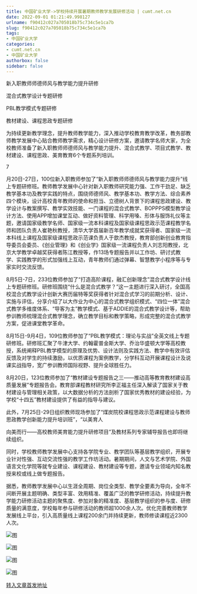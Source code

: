 ```yaml
---
title: 中国矿业大学->学校持续开展暑期教师教学发展研修活动 | cumt.net.cn
date: 2022-09-01 01:21:49.998127
urlname: f90412c027a705018b75c734c5e1ca7b
slug: f90412c027a705018b75c734c5e1ca7b
tags: 
- 中国矿业大学
categories:
- cumt.net.cn
- 中国矿业大学
authorbox: false
sidebar: false
---
```

新入职教师师德师风与教学能力提升研修

混合式教学设计专题研修  

PBL教学模式专题研修  

教材建设、课程思政专题研修  

为持续更新教学理念，提升教师教学能力，深入推动学校教育教学改革，教务部教师教学发展中心贴合教师教学需求，精心设计研修方案，邀请教学名师大家，为全校教师准备了新入职教师师德师风与教学能力提升、混合式教学、项目式教学、教材建设、课程思政、美育教育6个专题系列培训。

7
<!--more-->
月20日-27日，100位新入职教师参加了“新入职教师师德师风与教学能力提升”线上专题研修班。教师教学发展中心针对新入职教师研究能力强、工作干劲足、缺乏教学基本功及教学实践的特点，围绕师德师风、教学基本功、教学方法、综合素养四个模块，设计高校青年教师的使命和担当、立德树人背景下的课程思政建设、教学设计与教案撰写、教学实效技能、一门课程的混合式教学、BOPPPS模型教学设计方法、使用APP增加课堂互动、做好资料管理、科学用嗓、形体与服饰礼仪等主题，邀请国家级教学名师、国家级一流本科课程及国家级课程思政示范课程教学名师和团队负责人崔艳秋教授，清华大学首届新百年教学成就奖获得者、国家级一流本科线上课程及国家级课程思政示范课负责人于歆杰教授，教育部创新创业教育指导委员会委员、《创业管理》和《创业学》国家级一流课程负责人刘志阳教授，北京大学教学卓越奖获得者陈江教授等，作13场专题报告并以工作坊、研讨式教学、实践教学的形式加强线上互动，青年教师们通过弹幕、智慧教学小程序等与专家实时交流反馈。

8月5日-7日，233位教师参加了“打造高阶课程，融汇创新理念”混合式教学设计线上专题研修班。研修班围绕“什么是混合式教学？”这一主题进行深入研讨，全国高校混合式教学设计创新大赛历届特等奖获得者针对混合式学习的前期分析、设计、实施与评估，分享介绍了以大作业为中心的混合式教学组织模式、“四位一体”混合式教学多维度体系、“导客为主”教学模式、基于ADDIE的混合式教学设计等，帮助参训教师梳理混合式教学理念，确立教学目标和教学策略，形成完整的混合式教学方案，促进课堂教学革命。

8月15日-9月4日，109位教师参加了“PBL教学模式：理论与实战”全英文线上专题研修班。研修班汇聚了牛津大学、约翰霍普金斯大学、乔治华盛顿大学等高校教授，系统阐释PBL教学模型的原理及优势、设计法则及实践方法、教学中有效评估反馈及对学生的持续激励，以优质课程为案例教学，分学科互动开展课程设计及说课实战指导，宽广参训教师国际视野、提升全球胜任力。

8月20日，123位教师参加了“教材建设专题报告之三——推动高等教育教材建设高质量发展”专题报告会。教育部课程教材研究所李正福主任深入解读了国家关于教材建设与管理相关政策，以大数据分析的方法剖析了国家优秀教材的建设经验，为学校“十四五”教材建设提供了有益的指导与建议。

此外，7月25日-29日组织教师现场参加了“煤炭院校课程思政示范课程建设与教师思政教学创新能力提升培训班”，“以美育人

向美而行——高校教师美育能力提升研修项目”及教材系列专家辅导报告也即将继续组织。

同时，学校教师教学发展中心支持各学院专业、教学团队等基层教学组织，开展专业针对性强、互动交流性强的教学工作坊活动。暑期期间，人文与艺术学院、外国语言文化学院等就专业建设、课程建设、教材建设等专题，邀请专业领域内知名教授来校或线上做专题报告。

据悉，教师教学发展中心以生涯全周期、岗位全类型、教学全要素为导向，全年不间断开展主题明确、类型丰富、效用精准、覆盖广泛的教学研修活动，持续提升教学能力研修活动主题的聚焦度、参加对象的精准度、基层教学组织的参与度、研修质量的满意度，学校每年参与研修活动的教师超1000余人次。优化完善教师教学发展线上平台，引入高质量线上课程200余门并持续更新，教师修读课程近2300人次。

![图](http://xwzx.cumt.edu.cn/_upload/article/images/54/12/d6e630894beeb5883016600dc019/b2f072d1-1b79-4a4b-ae7e-c1f3e3da0469.png)

![图](http://xwzx.cumt.edu.cn/_upload/article/images/54/12/d6e630894beeb5883016600dc019/7137ee83-156f-4a18-b849-6379a8176481.png)

![图](http://xwzx.cumt.edu.cn/_upload/article/images/54/12/d6e630894beeb5883016600dc019/9d1a82ea-99d0-4217-868c-b3a65281d728.png)

![图](http://xwzx.cumt.edu.cn/_upload/article/images/54/12/d6e630894beeb5883016600dc019/bab78dfe-d641-43c8-8e0a-e519e7cace31.png)

[转入文章首发地址](http://xwzx.cumt.edu.cn/a5/b4/c523a632244/page.htm)